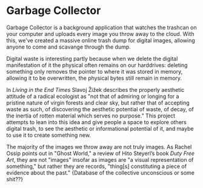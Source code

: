 # Garbage Collector

Garbage Collector is a background application that watches the trashcan on your computer and uploads every image you throw away to the cloud. With this, we've created a massive online trash dump for digital images, allowing anyone to come and scavange through the dump.

Digital waste is interesting partly because when we delete the digital manifestation of it the physical often remains on our harddrives: deleting something only removes the pointer to where it was stored in memory, allowing it to be overwritten, the physical bytes still remain in memory.

In _Living in the End Times_ Slavoj Žižek describes the properly aesthetic attitude of a radical ecologist as "not that of admiring or longing for a pristine nature of virgin forests and clear sky, but rather that of accepting waste as such, of discovering the aesthetic potential of waste, of decay, of the inertia of rotten material which serves no purpose." This project attempts to lean into this idea and give people a space to explore others digital trash, to see the aesthetic or informational potential of it, and maybe to use it to create something new.

The majority of the images we throw away are not truly images. As Rachel Ossip points out in "Ghost World," a review of Hito Steyerl’s book _Duty Free Art_, they are not "images" insofar as images are "a visual representation of something," but rather they are records, "thing[s] constituting a piece of evidence about the past." {Database of the collective unconscious or some shit??}
